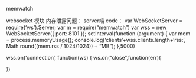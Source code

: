 
memwatch

websocket 模块
内存泄露问题：
server端 code：
var WebSocketServer = require(‘ws’).Server;
var m = require(“memwatch”)
var wss = new WebSocketServer({
port: 8101
});
setInterval(function (argument) {
var mem = process.memoryUsage();
console.log(‘clients’+wss.clients.length+‘rss:’, Math.round((mem.rss / 1024/1024)) + “MB”);
},5000)

wss.on(‘connection’, function(ws) {
	 ws.on(“close”,function(err){

 })



